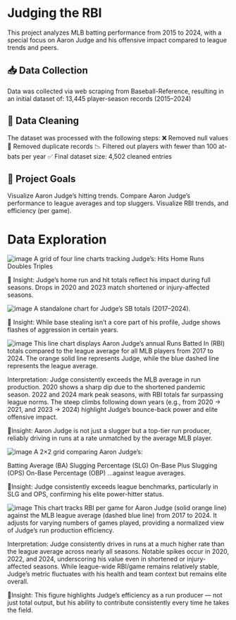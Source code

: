 # Judging the RBI
This project analyzes MLB batting performance from 2015 to 2024, with a special focus on Aaron Judge and his offensive impact compared to league trends and peers.
## 📥 Data Collection
Data was collected via web scraping from Baseball-Reference, resulting in an initial dataset of:
13,445 player-season records (2015–2024)
## 🧹 Data Cleaning
The dataset was processed with the following steps:
❌ Removed null values
🔁 Removed duplicate records
📉 Filtered out players with fewer than 100 at-bats per year
✅ Final dataset size: 4,502 cleaned entries

## 🎯 Project Goals
Visualize Aaron Judge’s hitting trends.
Compare Aaron Judge’s performance to league averages and top sluggers.
Visualize RBI trends, and efficiency (per game).

# Data Exploration
![image](https://github.com/user-attachments/assets/a5d149a8-a4fd-499b-b5d9-439c0a88363f)
A grid of four line charts tracking Judge’s:
Hits
Home Runs
Doubles
Triples

📌 Insight: Judge’s home run and hit totals reflect his impact during full seasons. Drops in 2020 and 2023 match shortened or injury-affected seasons.

![image](https://github.com/user-attachments/assets/61b85c7a-117c-4dc1-b855-b0db4a5eff2d)
A standalone chart for Judge’s SB totals (2017–2024).

📌 Insight: While base stealing isn’t a core part of his profile, Judge shows flashes of aggression in certain years.

![image](https://github.com/user-attachments/assets/d251f3bf-f4ca-4e81-a33b-76f6ccf912d3)
This line chart displays Aaron Judge’s annual Runs Batted In (RBI) totals compared to the league average for all MLB players from 2017 to 2024. The orange solid line represents Judge, while the blue dashed line represents the league average.

Interpretation:
Judge consistently exceeds the MLB average in run production.
2020 shows a sharp dip due to the shortened pandemic season.
2022 and 2024 mark peak seasons, with RBI totals far surpassing league norms.
The steep climbs following down years (e.g., from 2020 → 2021, and 2023 → 2024) highlight Judge’s bounce-back power and elite offensive impact.

📌Insight: Aaron Judge is not just a slugger but a top-tier run producer, reliably driving in runs at a rate unmatched by the average MLB player.

![image](https://github.com/user-attachments/assets/668faa85-b29c-4d0b-8eff-e3530ccc024e)
A 2×2 grid comparing Aaron Judge’s:

Batting Average (BA)
Slugging Percentage (SLG)
On-Base Plus Slugging (OPS)
On-Base Percentage (OBP)
...against league averages.

📌Insight: Judge consistently exceeds league benchmarks, particularly in SLG and OPS, confirming his elite power-hitter status.

![image](https://github.com/user-attachments/assets/56cf0bbc-5a24-436a-abc5-a5597e25e2c4)
This chart tracks RBI per game for Aaron Judge (solid orange line) against the MLB league average (dashed blue line) from 2017 to 2024. It adjusts for varying numbers of games played, providing a normalized view of Judge’s run production efficiency.

Interpretation:
Judge consistently drives in runs at a much higher rate than the league average across nearly all seasons.
Notable spikes occur in 2020, 2022, and 2024, underscoring his value even in shortened or injury-affected seasons.
While league-wide RBI/game remains relatively stable, Judge’s metric fluctuates with his health and team context but remains elite overall.

📌Insight: This figure highlights Judge’s efficiency as a run producer — not just total output, but his ability to contribute consistently every time he takes the field.
